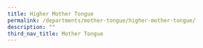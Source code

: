 ```yaml
---
title: Higher Mother Tongue
permalink: /departments/mother-tongue/higher-mother-tongue/
description: ""
third_nav_title: Mother Tongue
---
```

